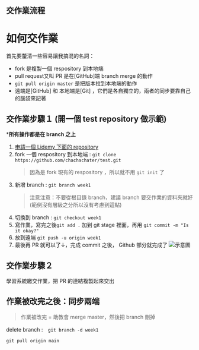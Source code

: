 ## 交作業流程

# 如何交作業

首先要釐清一些容易讓我搞混的名詞：

* fork 是複製一個 respository 到本地端
* pull request又叫 PR 是在[GitHub]端 branch merge 的動作
* `git pull origin master` 是把版本拉到本地端的動作
* 遠端是[GitHub] 和 本地端是[Git] ，它們是各自獨立的，兩者的同步要靠自己的腦袋來記著

## 交作業步驟１ (開一個 test repository 做示範)

***所有操作都是在 branch 之上**

1. [申請一個 Lidemy 下面的 repository](https://classroom.github.com/a/yNNrtNyW)
1. fork 一個 respository 到本地端 : `git clone https://github.com/chachachater/test.git`
    > 因為是 fork 現有的 respository ，所以就不用 `git init` 了
1. 新增 branch : `git branch week1`
    > 注意注意：不要從根目錄 branch，建議 branch 要交作業的資料夾就好 (範例沒有層級之分所以沒有考慮到這點)
3. 切換到 branch : `git checkout week1`
4. 寫作業，寫完之後`git add .` 加到 git stage 裡面，再用 `git commit -m "Is it okay?"`
5. 放到遠端 `git push -u origin week1`
6. 最後再 PR 就可以了↓，完成 commit 之後， Github 部分就完成了
![示意圖](https://i.imgur.com/sOe5eox.png)

## 交作業步驟２

學習系統繳交作業，把 PR 的連結複製起來交出

## 作業被改完之後：同步兩端

> 作業被改完 = 助教會 merge master，然後把 branch 刪掉

delete branch :　`git branch -d week1`

`git pull origin main`
